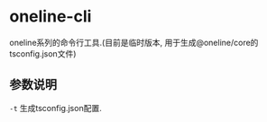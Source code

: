 # oneline-cli

oneline系列的命令行工具.(目前是临时版本, 用于生成@oneline/core的tsconfig.json文件)

## 参数说明

`-t` 生成tsconfig.json配置.
